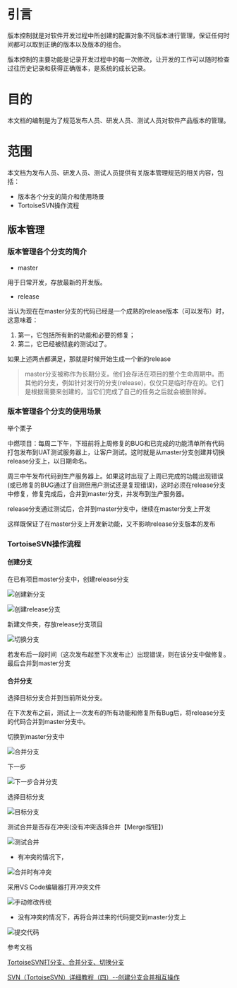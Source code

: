 # 引言

版本控制就是对软件开发过程中所创建的配置对象不同版本进行管理，保证任何时间都可以取到正确的版本以及版本的组合。

版本控制的主要功能是记录开发过程中的每一次修改，让开发的工作可以随时检查过往历史记录和获得正确版本，是系统的成长记录。

# 目的

本文档的编制是为了规范发布人员、研发人员、测试人员对软件产品版本的管理。

# 范围

本文档为发布人员、研发人员、测试人员提供有关版本管理规范的相关内容，包括：

- 版本各个分支的简介和使用场景
- TortoiseSVN操作流程

## 版本管理

### 版本管理各个分支的简介

- master 

用于日常开发，存放最新的开发版。

- release

当认为现在在master分支的代码已经是一个成熟的release版本（可以发布）时，这意味着：

1. 第一，它包括所有新的功能和必要的修复；
2. 第二，它已经被彻底的测试过了。

如果上述两点都满足，那就是时候开始生成一个新的release

> master分支被称作为长期分支。他们会存活在项目的整个生命周期中。而其他的分支，例如针对发行的分支(release)，仅仅只是临时存在的。它们是根据需要来创建的，当它们完成了自己的任务之后就会被删除掉。

### 版本管理各个分支的使用场景

举个栗子

中燃项目：每周二下午，下班前将上周修复的BUG和已完成的功能清单所有代码打包发布到UAT测试服务器上，让客户测试。这时就是从master分支创建并切换release分支上，以日期命名。

周三中午发布代码到生产服务器上。如果这时出现了上周已完成的功能出现错误(或已修复的BUG通过了自测但用户测试还是复现错误)，这时必须在release分支中修复，修复完成后，合并到master分支，并发布到生产服务器。

release分支通过测试后，合并到master分支中，继续在master分支上开发

这样既保证了在master分支上开发新功能，又不影响release分支版本的发布

### TortoiseSVN操作流程

#### 创建分支

在已有项目master分支中，创建release分支

![创建新分支](https://raw.githubusercontent.com/loaderlin/CodeConference/master/img/create_branch.png)

![创建release分支](https://raw.githubusercontent.com/loaderlin/CodeConference/master/img/create_release.png)

新建文件夹，存放release分支项目

![切换分支](https://raw.githubusercontent.com/loaderlin/CodeConference/master/img/checkout_release.png)

若发布后一段时间（这次发布起至下次发布止）出现错误，则在该分支中做修复。最后合并到master分支

#### 合并分支 

选择目标分支合并到当前所处分支。

在下次发布之前，测试上一次发布的所有功能和修复所有Bug后，将release分支的代码合并到master分支中。

切换到master分支中

![合并分支](https://raw.githubusercontent.com/loaderlin/CodeConference/master/img/merge-branch.png)

下一步

![下一步合并分支](https://raw.githubusercontent.com/loaderlin/CodeConference/master/img/next-merge-branch.png)

选择目标分支

![目标分支](https://raw.githubusercontent.com/loaderlin/CodeConference/master/img/target-branch.png)

测试合并是否存在冲突(没有冲突选择合并【Merge按钮】)

![测试合并](https://raw.githubusercontent.com/loaderlin/CodeConference/master/img/test-merge.png)

- 有冲突的情况下，

![合并时有冲突](https://raw.githubusercontent.com/loaderlin/CodeConference/master/img/merge-conflicts.png)

采用VS Code编辑器打开冲突文件

![手动修改传统](https://raw.githubusercontent.com/loaderlin/CodeConference/master/img/text-merge-conflicts.png)

- 没有冲突的情况下，再将合并过来的代码提交到master分支上

![提交代码](https://raw.githubusercontent.com/loaderlin/CodeConference/master/img/svn-log.png)

参考文档

[TortoiseSVN打分支、合并分支、切换分支](https://blog.csdn.net/justry_deng/article/details/82259470)

[SVN（TortoiseSVN）详细教程（四）--创建分支合并相互操作](https://blog.csdn.net/u013354805/article/details/48491427)